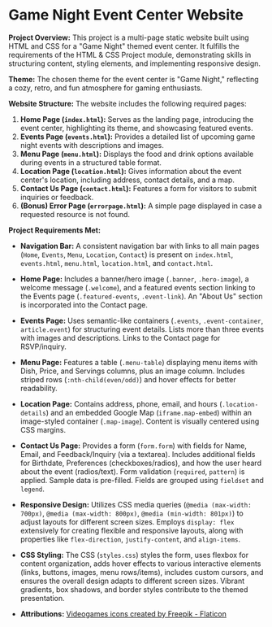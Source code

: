 

# Game Night Event Center Website

**Project Overview:**
This project is a multi-page static website built using HTML and CSS for a "Game Night" themed event center. It fulfills the requirements of the HTML & CSS Project module, demonstrating skills in structuring content, styling elements, and implementing responsive design.

**Theme:**
The chosen theme for the event center is "Game Night," reflecting a cozy, retro, and fun atmosphere for gaming enthusiasts.

**Website Structure:**
The website includes the following required pages:

1.  **Home Page (`index.html`):** Serves as the landing page, introducing the event center, highlighting its theme, and showcasing featured events.
2.  **Events Page (`events.html`):** Provides a detailed list of upcoming game night events with descriptions and images.
3.  **Menu Page (`menu.html`):** Displays the food and drink options available during events in a structured table format.
4.  **Location Page (`location.html`):** Gives information about the event center's location, including address, contact details, and a map.
5.  **Contact Us Page (`contact.html`):** Features a form for visitors to submit inquiries or feedback.
6.  **(Bonus) Error Page (`errorpage.html`):** A simple page displayed in case a requested resource is not found.

**Project Requirements Met:**

*   **Navigation Bar:** A consistent navigation bar with links to all main pages (`Home`, `Events`, `Menu`, `Location`, `Contact`) is present on `index.html`, `events.html`, `menu.html`, `location.html`, and `contact.html`.
*   **Home Page:** Includes a banner/hero image (`.banner`, `.hero-image`), a welcome message (`.welcome`), and a featured events section linking to the Events page (`.featured-events`, `.event-link`). An "About Us" section is incorporated into the Contact page.
*   **Events Page:** Uses semantic-like containers (`.events`, `.event-container`, `article.event`) for structuring event details. Lists more than three events with images and descriptions. Links to the Contact page for RSVP/inquiry.
*   **Menu Page:** Features a table (`.menu-table`) displaying menu items with Dish, Price, and Servings columns, plus an image column. Includes striped rows (`:nth-child(even/odd)`) and hover effects for better readability.
*   **Location Page:** Contains address, phone, email, and hours (`.location-details`) and an embedded Google Map (`iframe.map-embed`) within an image-styled container (`.map-image`). Content is visually centered using CSS margins.
*   **Contact Us Page:** Provides a form (`form.form`) with fields for Name, Email, and Feedback/Inquiry (via a textarea). Includes additional fields for Birthdate, Preferences (checkboxes/radios), and how the user heard about the event (radios/text). Form validation (`required`, `pattern`) is applied. Sample data is pre-filled. Fields are grouped using `fieldset` and `legend`.
*   **Responsive Design:** Utilizes CSS media queries (`@media (max-width: 700px)`, `@media (max-width: 800px)`, `@media (min-width: 801px)`) to adjust layouts for different screen sizes. Employs `display: flex` extensively for creating flexible and responsive layouts, along with properties like `flex-direction`, `justify-content`, and `align-items`.
*   **CSS Styling:** The CSS (`styles.css`) styles the form, uses flexbox for content organization, adds hover effects to various interactive elements (links, buttons, images, menu rows/items), includes custom cursors, and ensures the overall design adapts to different screen sizes. Vibrant gradients, box shadows, and border styles contribute to the themed presentation.

* **Attributions:**
<a href="https://www.flaticon.com/free-icons/videogames" title="videogames icons">Videogames icons created by Freepik - Flaticon</a>